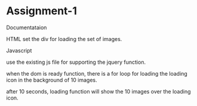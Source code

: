 # Assignment-1

Documentataion

HTML
set the div for loading the set of images.

Javascript

use the existing js file for supporting the jquery function.

when the dom is ready function, there is a for loop for loading the loading icon in the background of 10 images.

after 10 seconds, loading function will show the 10 images over the loading icon.





